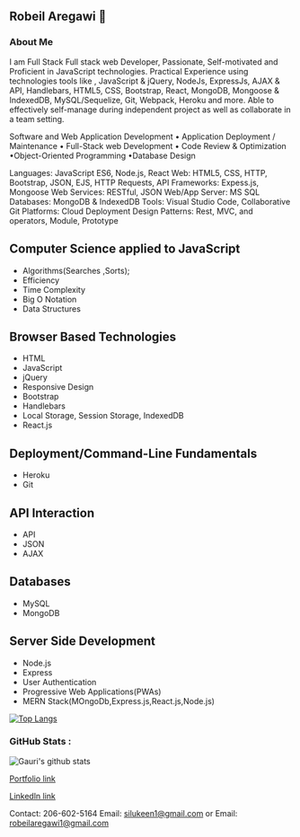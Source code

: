 ## Robeil Aregawi 👋

### About Me

I am Full Stack Full stack web Developer, Passionate, Self-motivated and Proficient in JavaScript technologies. Practical Experience using technologies tools like , JavaScript & jQuery, NodeJs, ExpressJs, AJAX & API, Handlebars, HTML5, CSS, Bootstrap, React, MongoDB, Mongoose & IndexedDB, MySQL/Sequelize, Git, Webpack, Heroku and more. Able to effectively self-manage during independent project as well as collaborate in a team setting.

Software and Web Application Development • Application Deployment / Maintenance • Full-Stack web Development • Code Review & Optimization  •Object-Oriented Programming •Database Design

Languages: JavaScript ES6, Node.js, React
Web: HTML5, CSS, HTTP, Bootstrap, JSON, EJS, HTTP Requests, API 
Frameworks: Expess.js, Mongoose
Web Services: RESTful, JSON
Web/App Server: MS SQL
Databases: MongoDB & IndexedDB
Tools: Visual Studio Code, Collaborative Git
Platforms: Cloud Deployment
Design Patterns: Rest, MVC, and operators, Module, Prototype

## Computer Science applied to JavaScript 
  *  Algorithms(Searches ,Sorts);
  *  Efficiency
  *  Time Complexity
  *  Big O Notation
  *  Data Structures
## Browser Based Technologies
  * HTML
  * JavaScript
  * jQuery
  * Responsive Design
  * Bootstrap
  * Handlebars
  * Local Storage, Session Storage, IndexedDB
  * React.js
## Deployment/Command-Line Fundamentals
  * Heroku
  * Git
## API Interaction
* API
* JSON
* AJAX
## Databases
  * MySQL
  * MongoDB
## Server Side Development
  * Node.js
  * Express
  * User Authentication
  * Progressive Web Applications(PWAs)
  * MERN Stack(MOngoDb,Express.js,React.js,Node.js)



[![Top Langs](https://github-readme-stats.vercel.app/api/top-langs/?username=Robeil&layout=compact)](https://github.com/Robeil/github-readme-stats)

### GitHub Stats :

![Gauri's github stats](https://github-readme-stats.vercel.app/api?username=Robeil&show_icons=true&theme=gruvbox)

[Portfolio link](https://robeil.github.io/portfolio-/)

[Linkedln link](https://www.linkedin.com/in/robeil-aregawi-002aa91a6)

Contact: 206-602-5164 
Email: silukeen1@gmail.com 
or
Email: robeilaregawi1@gmail.com


